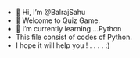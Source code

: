 - 👋 Hi, I’m @BalrajSahu
- 👀 Welcome to Quiz Game.
- 🌱 I’m currently learning ...Python
- This file consist of codes of Python.
- I hope it will help you !
 .
 .
 .
 .
 :)
